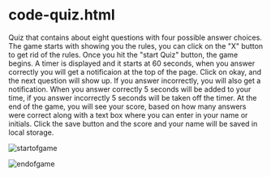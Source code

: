 # code-quiz.html
Quiz that contains about eight questions with four possible answer choices.
The game starts with showing you the rules, you can click on the "X" button to get rid of the rules.
Once you hit the "start Quiz" button, the game begins. 
A timer is displayed and it starts at 60 seconds, when you answer correctly you will get a notificaion at the top of the page. 
Click on okay, and the next question will show up. If you answer incorrectly, you will also get a notification. 
When you answer correctly 5 seconds will be added to your time, if you answer incorrectly 5 seconds will be taken off the timer.
At the end of the game, you will see your score, based on how many answers were correct along with a text box where you can enter in your name or initials. Click the save button and the score and your name will be saved in local storage. 

![startofgame](https://user-images.githubusercontent.com/63683598/86541938-6bd6c880-bece-11ea-8b57-2aa519a29ab9.png)

![endofgame](https://user-images.githubusercontent.com/63683598/86541936-67aaab00-bece-11ea-9315-15cf984f32ff.png)
